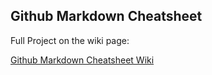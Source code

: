 ## Github Markdown Cheatsheet

Full Project on the wiki page: 

[Github Markdown Cheatsheet Wiki](https://github.com/yasinnaal/Github-Markdown-Cheatsheet/wiki/Github-Markdown-Cheatsheet)
